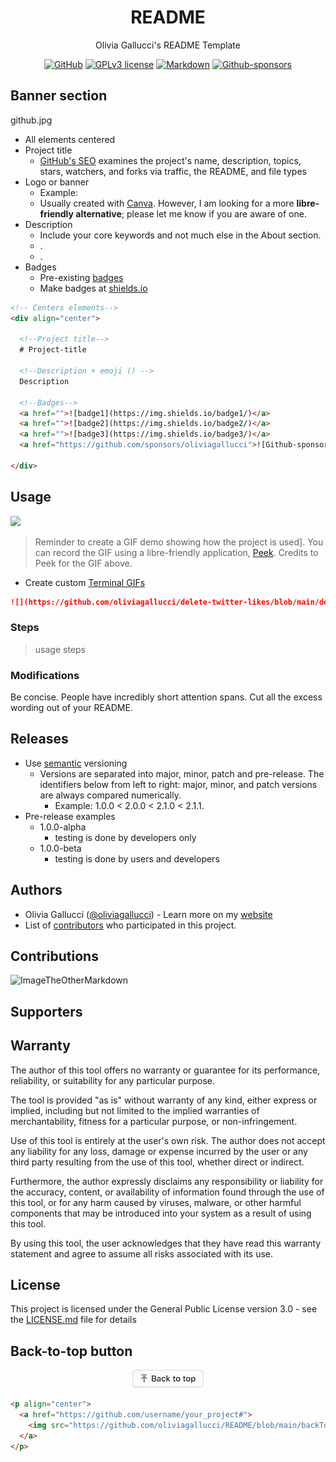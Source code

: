 <div align="center">
  
  # README

  Olivia Gallucci's README Template

  <a href="https://github.com/oliviagallucci/README">![GitHub](https://img.shields.io/badge/github-EA4AAA.svg?style=for-the-badge&logo=github&logoColor=white)</a>
  <a href="https://github.com/oliviagallucci/README/blob/main/LICENSE">![GPLv3 license](https://img.shields.io/badge/License-GPLv3-green.svg?style=for-the-badge)</a>
  <a href="">![Markdown](https://img.shields.io/badge/markdown-9558B2.svg?style=for-the-badge&logo=markdown&logoColor=white)</a>
  <a href="https://github.com/sponsors/oliviagallucci">![Github-sponsors](https://img.shields.io/badge/sponsor-pink?style=for-the-badge&logo=GitHub-Sponsors&logoColor=#EA4AAA)</a>
    
</div>

## Banner section 
github.jpg

<!--
Choosing a title 
GitHub SEO 

-->

* All elements centered 
* Project title 
  * [GitHub's SEO](https://www.developermarkepear.com/blog/github-search-engine-optimization) examines the project's name, description, topics, stars, watchers, and forks via traffic, the README, and file types
* Logo or banner 
  * Example: 
  * Usually created with [Canva](canva.com/). However, I am looking for a more <b>libre-friendly alternative</b>; please let me know if you are aware of one.  
* Description
  * Include your core keywords and not much else in the About section. 
  * .
  * .
* Badges 
  * Pre-existing [badges](https://github.com/Ileriayo/markdown-badges)
  * Make badges at [shields.io](https://shields.io/) 

```html
<!-- Centers elements-->
<div align="center">

  <!--Project title-->
  # Project-title

  <!--Description + emoji () -->
  Description 

  <!--Badges-->
  <a href="">![badge1](https://img.shields.io/badge1/)</a>
  <a href="">![badge2](https://img.shields.io/badge2/)</a>
  <a href="">![badge3](https://img.shields.io/badge3/)</a>
  <a href="https://github.com/sponsors/oliviagallucci">![Github-sponsors](https://img.shields.io/badge/sponsor-pink?style=for-the-badge&logo=GitHub-Sponsors&logoColor=#EA4AAA)</a>

</div>
```

## Usage 
![](https://raw.githubusercontent.com/phw/peek/master/data/screenshots/peek-recording-itself.gif)

> Reminder to create a GIF demo showing how the project is used]. You can record the GIF using a libre-friendly application, [Peek](https://github.com/phw/peek). Credits to Peek for the GIF above. 

* Create custom [Terminal GIFs](https://www.terminalgif.com/)

```markdown
![](https://github.com/oliviagallucci/delete-twitter-likes/blob/main/delete-twitter-likes-usage.gif)
```

### Steps
> usage steps 

### Modifications 

Be concise. People have incredibly short attention spans. Cut all the excess wording out of your README.

## Releases 

* Use [semantic](https://semver.org/) versioning
  * Versions are separated into major, minor, patch and pre-release. The identifiers below from left to right: major, minor, and patch versions are always compared numerically.
    * Example: 1.0.0 < 2.0.0 < 2.1.0 < 2.1.1.
* Pre-release examples
  * 1.0.0-alpha 
    * testing is done by developers only
  * 1.0.0-beta
    * testing is done by users and developers 

## Authors 

* Olivia Gallucci ([@oliviagallucci](https://github.com/oliviagallucci)) - Learn more on my [website](https://oliviagallucci.com/)
* List of [contributors](https://github.com/your_username/your_project/contributors) who participated in this project.

## Contributions

![ImageTheOtherMarkdown](Screent.png)

## Supporters

## Warranty  

The author of this tool offers no warranty or guarantee for its performance, reliability, or suitability for any particular purpose.

The tool is provided "as is" without warranty of any kind, either express or implied, including but not limited to the implied warranties of merchantability, fitness for a particular purpose, or non-infringement.

Use of this tool is entirely at the user's own risk. The author does not accept any liability for any loss, damage or expense incurred by the user or any third party resulting from the use of this tool, whether direct or indirect.

Furthermore, the author expressly disclaims any responsibility or liability for the accuracy, content, or availability of information found through the use of this tool, or for any harm caused by viruses, malware, or other harmful components that may be introduced into your system as a result of using this tool.

By using this tool, the user acknowledges that they have read this warranty statement and agree to assume all risks associated with its use.

## License

This project is licensed under the General Public License version 3.0 - see the [LICENSE.md](LICENSE.md) file for details

## Back-to-top button

<p align="center">
  <a href="https://github.com/oliviagallucci/README#readme">
    <img src="https://github.com/oliviagallucci/README/blob/main/backToTopButtonTransparentBackground.png" alt="Back to top" height="29"/>
  </a>
</p>

```html
<p align="center">
  <a href="https://github.com/username/your_project#">
    <img src="https://github.com/oliviagallucci/README/blob/main/backToTopButtonTransparentBackground.png" alt="Back to top" height="29"/>
  </a>
</p>
```

<!-- Attempt to make my website's button -->
<!--
<div align="center">
  <button type="button" 
    style="padding: 16px 32px; 
    font: bold 18px libre baskerville; 
    text-align: center; 
    display: inline-block;
    cursor: pointer;
    color: black; 
    border-radius: 99px;
    background: linear-gradient(135deg,rgb(108,208,250) 0%,rgb(152,150,240) 50%,rgb(255,110,199) 100%)" 
    >
    <a href="oliviagallucci.com/in-the-press/" 
       style="text-decoration:none; color:black;">
        Back to top
    </a>
  </button>
</div>
-->
